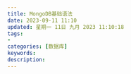```yaml
---
title: MongoDB基础语法
date: 2023-09-11 11:10
updated: 星期一 11日 九月 2023 11:10:18
tags: 
- 
categories: [数据库]
keywords:
description: 
---
```





